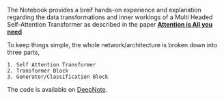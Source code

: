 The Notebook provides a breif hands-on experience and explanation regarding the data transformations and inner workings of a Multi Headed Self-Attention Transformer as described in the paper [**Attention is All you need**](https://papers.nips.cc/paper/7181-attention-is-all-you-need.pdf "Research paper")

To keep things simple, the whole network/architecture is broken down into three parts,

	1. Self Attention Transformer
	2. Transformer Block
	3. Generator/Classification Block

The code is available on [DeepNote](https://beta.deepnote.com/publish/0a4be21b-db44-4155-9a75-329754bc53b3-3e50bb5b-3d33-4a56-98a9-bb1b5ca55e50 "Transformer Breakdown").

